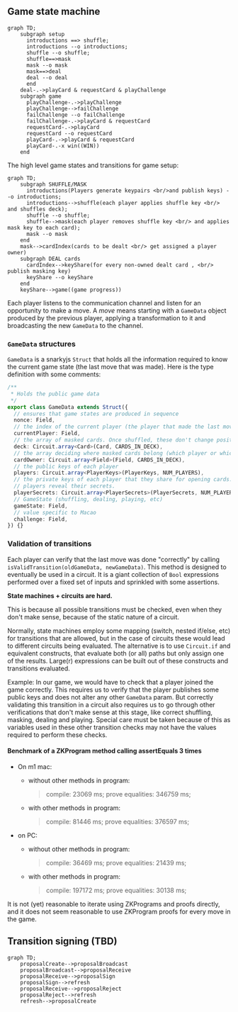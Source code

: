 ## Game state machine

```mermaid
graph TD;
    subgraph setup
      introductions ==> shuffle;
      introductions --o introductions;
      shuffle --o shuffle;
      shuffle==>mask
      mask --o mask
      mask==>deal
      deal --o deal
      end
    deal-.->playCard & requestCard & playChallenge
    subgraph game
      playChallenge-.->playChallenge
      playChallenge-->failChallenge
      failChallenge --o failChallenge
      failChallenge-.->playCard & requestCard
      requestCard-.->playCard
      requestCard --o requestCard
      playCard-.->playCard & requestCard
      playCard-.-x win((WIN))
    end
```

The high level game states and transitions for game setup:

```mermaid
graph TD;
    subgraph SHUFFLE/MASK
      introductions(Players generate keypairs <br/>and publish keys) --o introductions;
      introductions-->shuffle(each player applies shuffle key <br/> and shuffles deck);
      shuffle --o shuffle;
      shuffle-->mask(each player removes shuffle key <br/> and applies mask key to each card);
      mask --o mask
    end
    mask-->cardIndex(cards to be dealt <br/> get assigned a player owner)
    subgraph DEAL cards
      cardIndex-->keyShare(for every non-owned dealt card , <br/> publish masking key)
      keyShare --o keyShare
    end
    keyShare-->game((game progress))
```

Each player listens to the communication channel and listen for an opportunity to make a move.
A _move_ means starting with a `GameData` object produced by the previous player, applying a transformation to it and
broadcasting the new `GameData` to the channel.

### `GameData` structures

`GameData` is a snarkyjs `Struct` that holds all the information required to know the current game state (the last move
that was made). Here is the type definition with some comments:

```typescript
/**
 * Holds the public game data
 */
export class GameData extends Struct({
  // ensures that game states are produced in sequence
  nonce: Field,
  // the index of the current player (the player that made the last move that produced this state)
  currentPlayer: Field,
  // the array of masked cards. Once shuffled, these don't change position, but they can be unmasked in place
  deck: Circuit.array<Card>(Card, CARDS_IN_DECK),
  // the array deciding where masked cards belong (which player or which pile); See `card owner constants` above.
  cardOwner: Circuit.array<Field>(Field, CARDS_IN_DECK),
  // the public keys of each player
  players: Circuit.array<PlayerKeys>(PlayerKeys, NUM_PLAYERS),
  // the private keys of each player that they share for opening cards. This structure only gets filled partially as
  // players reveal their secrets.
  playerSecrets: Circuit.array<PlayerSecrets>(PlayerSecrets, NUM_PLAYERS),
  // GameState (shuffling, dealing, playing, etc)
  gameState: Field,
  // value specific to Macao
  challenge: Field,
}) {}
```

### Validation of transitions

Each player can verify that the last move was done "correctly" by calling `isValidTransition(oldGameData, newGameData)`.
This method is designed to eventually be used in a circuit.
It is a giant collection of `Bool` expressions performed over a fixed set of inputs and sprinkled with some assertions.

**State machines + circuits are hard.**

This is because all possible transitions must be checked, even when they don't make sense, because of the static nature
of a circuit.

Normally, state machines employ some mapping (switch, nested if/else, etc) for transitions that are allowed, but in the
case of circuits these would lead to different circuits being evaluated.
The alternative is to use `Circuit.if` and equivalent constructs, that evaluate both (or all) paths but only assign one
of the results.
Large(r) expressions can be built out of these constructs and transitions evaluated.

Example:
In our game, we would have to check that a player joined the game correctly.
This requires us to verify that the player publishes some public keys and does not alter any other `GameData` param.
But correctly validating this transition in a circuit also requires us to go through other verifications that don't make
sense at this stage, like correct shuffling, masking, dealing and playing.
Special care must be taken because of this as variables used in these other transition checks may not have the values
required to perform these checks.

#### Benchmark of a ZKProgram method calling assertEquals 3 times

- On m1 mac:

  - without other methods in program:
    > compile: 23069 ms;
    > prove equalities: 346759 ms;
  - with other methods in program:
    > compile: 81446 ms;
    > prove equalities: 376597 ms;

- on PC:
  - without other methods in program:
    > compile: 36469 ms;
    > prove equalities: 21439 ms;
  - with other methods in program:
    > compile: 197172 ms;
    > prove equalities: 30138 ms;

It is not (yet) reasonable to iterate using ZKPrograms and proofs directly, and it does not seem reasonable to use
ZKProgram proofs for every move in the game.

## Transition signing (TBD)

```mermaid
graph TD;
    proposalCreate-->proposalBroadcast
    proposalBroadcast-->proposalReceive
    proposalReceive-->proposalSign
    proposalSign-->refresh
    proposalReceive-->proposalReject
    proposalReject-->refresh
    refresh-->proposalCreate
```
